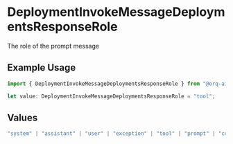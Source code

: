 # DeploymentInvokeMessageDeploymentsResponseRole

The role of the prompt message

## Example Usage

```typescript
import { DeploymentInvokeMessageDeploymentsResponseRole } from "@orq-ai/node/models/operations";

let value: DeploymentInvokeMessageDeploymentsResponseRole = "tool";
```

## Values

```typescript
"system" | "assistant" | "user" | "exception" | "tool" | "prompt" | "correction" | "expected_output"
```